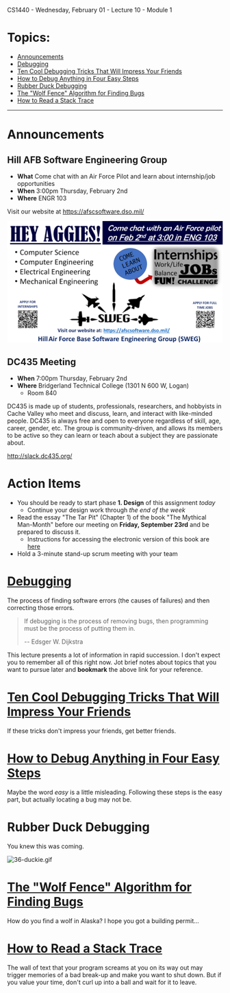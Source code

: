 CS1440 - Wednesday, February 01 - Lecture 10 - Module 1

# Topics:
* [Announcements](#announcements)
* [Debugging](#debugging)
* [Ten Cool Debugging Tricks That Will Impress Your Friends](#ten-cool-debugging-tricks-that-will-impress-your-friends)
* [How to Debug Anything in Four Easy Steps](#how-to-debug-anything-in-four-easy-steps)
* [Rubber Duck Debugging](#rubber-duck-debugging)
* [The "Wolf Fence" Algorithm for Finding Bugs](#the-wolf-fence-algorithm-for-finding-bugs)
* [How to Read a Stack Trace](#how-to-read-a-stack-trace)


------------------------------------------------------------
# Announcements

## Hill AFB Software Engineering Group

*   **What**  Come chat with an Air Force Pilot and learn about internship/job opportunities
*   **When**  3:00pm Thursday, February 2nd
*   **Where** ENGR 103

Visit our website at https://afscsoftware.dso.mil/

![](./02-hill-afb-flyer.png)


## DC435 Meeting

*   **When**  7:00pm Thursday, February 2nd
*   **Where** Bridgerland Technical College (1301 N 600 W, Logan)
    *   Room 840

DC435 is made up of students, professionals, researchers, and hobbyists in
Cache Valley who meet and discuss, learn, and interact with like-minded
people.  DC435 is always free and open to everyone regardless of skill,
age, career, gender, etc. The group is community-driven, and allows its
members to be active so they can learn or teach about a subject they are
passionate about.

http://slack.dc435.org/


# Action Items

*   You should be ready to start phase **1. Design** of this assignment *today*
    *   Continue your design work through *the end of the week*
*   Read the essay "The Tar Pit" (Chapter 1) of the book "The Mythical Man-Month" before our meeting on **Friday, September 23rd** and be prepared to discuss it.
    *   Instructions for accessing the electronic version of this book are [here](../../Required_Reading_Schedule.md#accessing-ebooks-for-free-through-the-usu-library)
*	Hold a 3-minute stand-up scrum meeting with your team



# [Debugging](../Debugging.md)

The process of finding software errors (the causes of failures) and then correcting those errors.

> If debugging is the process of removing bugs, then programming must be the process of putting them in.
>
> -- Edsger W. Dijkstra

This lecture presents a lot of information in rapid succession.  I don't expect you to remember all of this right now.  Jot brief notes about topics that you want to pursue later and **bookmark** the above link for your reference.



# [Ten Cool Debugging Tricks That Will Impress Your Friends](../Debugging.md#ten-cool-debugging-tricks-that-will-impress-your-friends)

If these tricks don't impress your friends, get better friends.



# [How to Debug Anything in Four Easy Steps](../Debugging.md#how-to-debug-anything-in-four-easy-steps)

Maybe the word *easy* is a little misleading.  Following these steps is the easy part, but actually locating a bug may not be.



# Rubber Duck Debugging

You knew this was coming.

![36-duckie.gif](./36-duckie.gif "A rubber duckie NFT, not owned by me")



# [The "Wolf Fence" Algorithm for Finding Bugs](../Debugging.md#the-wolf-fence-algorithm-for-finding-bugs)

How do you find a wolf in Alaska?  I hope you got a building permit...



# [How to Read a Stack Trace](../Debugging.md#how-to-read-a-stack-trace)

The wall of text that your program screams at you on its way out may trigger memories of a bad break-up and make you want to shut down.  But if you value your time, don't curl up into a ball and wait for it to leave.



